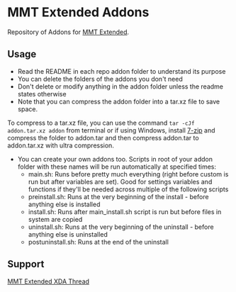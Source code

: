 # MMT Extended Addons
Repository of Addons for [MMT Extended](https://github.com/Zackptg5/MMT-Extended).

## Usage
- Read the README in each repo addon folder to understand its purpose
- You can delete the folders of the addons you don't need
- Don't delete or modify anything in the addon folder unless the readme states otherwise
- Note that you can compress the addon folder into a tar.xz file to save space.

To compress to a tar.xz file, you can use the command `tar -cJf addon.tar.xz addon` from terminal or if using Windows, install [7-zip](https://www.7-zip.org/download.html) and compress the folder to addon.tar and then compress addon.tar to addon.tar.xz with ultra compression.

- You can create your own addons too. Scripts in root of your addon folder with these names will be run automatically at specified times:
  - main.sh: Runs before pretty much everything (right before custom is run but after variables are set). Good for settings variables and functions if they'll be needed across multiple of the following scripts
  - preinstall.sh: Runs at the very beginning of the install - before anything else is installed
  - install.sh: Runs after main_install.sh script is run but before files in system are copied
  - uninstall.sh: Runs at the very beginning of the uninstall - before anything else is uninstalled
  - postuninstall.sh: Runs at the end of the uninstall

## Support
[MMT Extended XDA Thread](https://forum.xda-developers.com/apps/magisk/magisk-module-template-extended-mmt-ex-t4029819)

